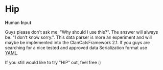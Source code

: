 # Hip

**H**uman **I**npu**t**

Guys please don't ask me: "Why should I use this?". The answer will always be: "I don't know sorry.". This data parser is more an experiment and will maybe be implemented into the ClanCatsFramework 2.1. If you guys are searching for a nice tested and approved data Serialization format use [YAML](http://yaml.org/).

If you still would like to try "HIP" out, feel free :)

